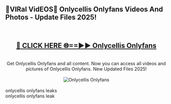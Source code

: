 <h2>🔴VIRal VidEOS🔴 Onlycellis Onlyfans Videos And Photos - Update Files 2025!</h2>
<br>
<div align="center">
<h2><a href="https://virallinks.top/odZfE0" rel="nofollow">🔴 CLICK HERE 🌐==►► Onlycellis Onlyfans</a></h2>
<br>
Get Onlycellis Onlyfans and all content. Now you can access all videos and pictures of Onlycellis Onlyfans. New Updated Files 2025!
<br>
<br>
<a href="https://virallinks.top/odZfE0" rel="nofollow" data-target="animated-image.originalLink"><img src="https://i.imgur.com/dJHk4Zq.gif)" alt="Onlycellis Onlyfans" style="max-width: 100%; display: inline-block;" data-target="animated-image.originalImage"></a>
</div>
<br>
onlycellis onlyfans leaks<br>
onlycellis onlyfans leak